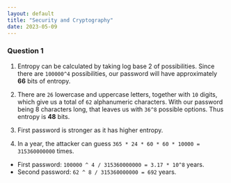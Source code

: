```yaml
---
layout: default
title: "Security and Cryptography"
date: 2023-05-09
---
```


### Question 1
1. Entropy can be calculated by taking log base 2 of possibilities. Since there
   are `100000^4` possibilities, our password will have approximately __66__
   bits of entropy.

2. There are `26` lowercase and uppercase letters, together with `10` digits,
   which give us a total of `62` alphanumeric characters. With our password
   being 8 characters long, that leaves us with `36^8` possible options. Thus
   entropy is __48__ bits.

3. First password is stronger as it has higher entropy.

4. In a year, the attacker can guess `365 * 24 * 60 * 60 * 10000 = 315360000000` 
times.
  * First password: `100000 ^ 4 / 315360000000 = 3.17 * 10^8` years.
  * Second password: `62 ^ 8 / 315360000000 = 692` years.
